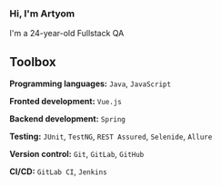 <!--
**datwhite/datwhite** is a ✨ _special_ ✨ repository because its `README.md` (this file) appears on your GitHub profile.

Here are some ideas to get you started:

- 🔭 I’m currently working on ...
- 🌱 I’m currently learning ...
- 👯 I’m looking to collaborate on ...
- 🤔 I’m looking for help with ...
- 💬 Ask me about ...
- 📫 How to reach me: ...
- 😄 Pronouns: ...
- ⚡ Fun fact: ...
-->

### Hi, I'm Artyom
I'm a 24-year-old Fullstack QA

## Toolbox

**Programming languages:** `Java`, `JavaScript`

**Fronted development:** `Vue.js`

**Backend development:** `Spring`

**Testing:** `JUnit`, `TestNG`, `REST Assured`, `Selenide`, `Allure`

**Version control:** `Git`, `GitLab`, `GitHub`

**CI/CD:** `GitLab CI`, `Jenkins`

